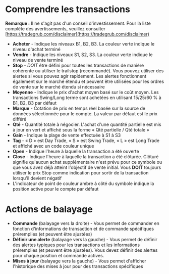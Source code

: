 # **Comprendre les transactions**

**Remarque :** Il ne s'agit pas d'un conseil d'investissement. Pour la liste complète des avertissements, veuillez consulter [https://tradegrub.com/disclaimer](https://tradegrub.com/disclaimer)

- **Acheter** - Indique les niveaux B1, B2, B3. La couleur verte indique le niveau d'achat terminé
- **Vendre** - Indique les niveaux S1, S2, S3. La couleur verte indique le niveau de vente terminé
- **Stop** - *DOIT* être défini pour toutes les transactions de manière cohérente ou utiliser le trailstop (recommandé). Vous pouvez utiliser des alertes si vous pouvez agir rapidement. Les alertes fonctionnent également sur le marché étendu et peuvent être utilisées pour les ordres de vente sur le marché étendu si nécessaire
- **Moyenne** - Indique le prix d'achat moyen basé sur le coût moyen. Les transactions Swing/Long terme sont achetées en utilisant 15/25/60 % à B1, B2, B3 par défaut
- **Marque** - Cotation de prix en temps réel basée sur la source de données sélectionnée pour le compte. La valeur par défaut est le prix différé
- **Qté** - Quantité totale à négocier. L'achat d'une quantité partielle est mis à jour en vert et affiché sous la forme « Qté partielle / Qté totale »
- **Gain** - Indique la plage de vente effectuée à S1 à S3
- **Tag** - « D » est Day Trade, « S » est Swing Trade, « L » est Long Trade et affiché avec un code couleur unique
- **Open** - Indique l'heure à laquelle la transaction a été ouverte
- **Close** - Indique l'heure à laquelle la transaction a été clôturée. Clôturé signifie qu'aucun achat supplémentaire n'est prévu pour ce symbole ou que vous avez déjà atteint l'objectif de vente initial. Vous **DOIT** toujours utiliser le prix Stop comme indication pour sortir de la transaction lorsqu'il devient négatif
- L'indicateur de point de couleur ambre à côté du symbole indique la position active pour le compte par défaut

# Actions de balayage
- **Commande** (balayage vers la droite) - Vous permet de commander en fonction d'informations de transaction et de commande spécifiques préremplies (et peuvent être ajustées)
- **Définir une alerte** (balayage vers la gauche) - Vous permet de définir des alertes typiques pour les transactions et les informations préremplies (et peuvent être ajustées). Vous devez définir des alertes pour chaque position et commande actives.
- **Mises à jour** (balayage vers la gauche) - Vous permet d'afficher l'historique des mises à jour pour des transactions spécifiques

